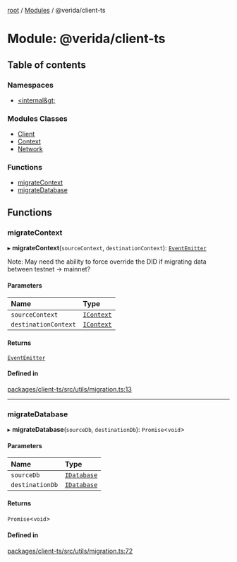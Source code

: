 [root](../README.md) / [Modules](../modules.md) / @verida/client-ts

# Module: @verida/client-ts

## Table of contents

### Namespaces

- [&lt;internal\&gt;](verida_client_ts._internal_.md)

### Modules Classes

- [Client](../classes/verida_client_ts.Client.md)
- [Context](../classes/verida_client_ts.Context.md)
- [Network](../classes/verida_client_ts.Network.md)

### Functions

- [migrateContext](verida_client_ts.md#migratecontext)
- [migrateDatabase](verida_client_ts.md#migratedatabase)

## Functions

### migrateContext

▸ **migrateContext**(`sourceContext`, `destinationContext`): [`EventEmitter`](../classes/verida_client_ts._internal_.EventEmitter-1.md)

Note: May need the ability to force override the DID if migrating data between testnet -> mainnet?

#### Parameters

| Name | Type |
| :------ | :------ |
| `sourceContext` | [`IContext`](../interfaces/verida_client_ts._internal_.IContext.md) |
| `destinationContext` | [`IContext`](../interfaces/verida_client_ts._internal_.IContext.md) |

#### Returns

[`EventEmitter`](../classes/verida_client_ts._internal_.EventEmitter-1.md)

#### Defined in

[packages/client-ts/src/utils/migration.ts:13](https://github.com/verida/verida-js/blob/5040472/packages/client-ts/src/utils/migration.ts#L13)

___

### migrateDatabase

▸ **migrateDatabase**(`sourceDb`, `destinationDb`): `Promise`<`void`\>

#### Parameters

| Name | Type |
| :------ | :------ |
| `sourceDb` | [`IDatabase`](../interfaces/verida_client_ts._internal_.IDatabase.md) |
| `destinationDb` | [`IDatabase`](../interfaces/verida_client_ts._internal_.IDatabase.md) |

#### Returns

`Promise`<`void`\>

#### Defined in

[packages/client-ts/src/utils/migration.ts:72](https://github.com/verida/verida-js/blob/5040472/packages/client-ts/src/utils/migration.ts#L72)
